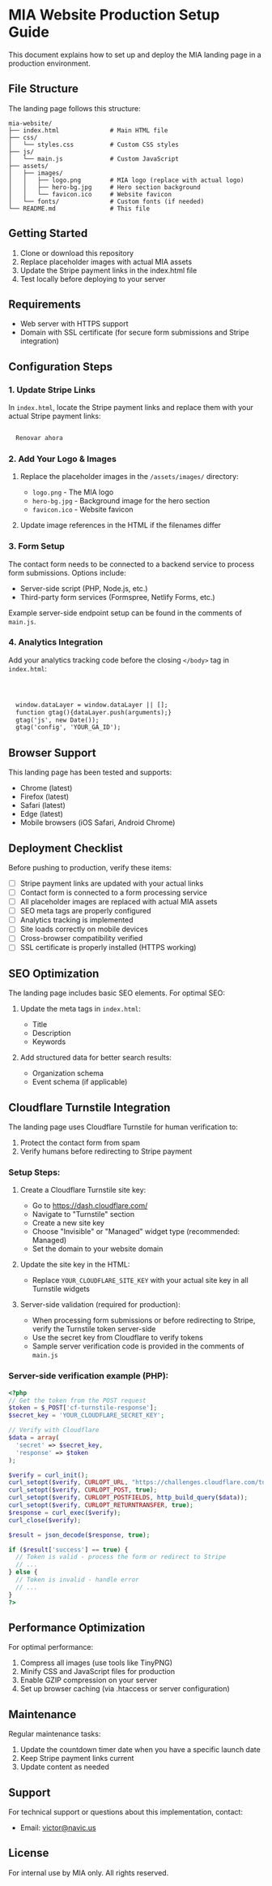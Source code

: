 # MIA Website Production Setup Guide

This document explains how to set up and deploy the MIA landing page in a production environment.

## File Structure

The landing page follows this structure:

```
mia-website/
├── index.html              # Main HTML file
├── css/
│   └── styles.css          # Custom CSS styles
├── js/
│   └── main.js             # Custom JavaScript
├── assets/
│   ├── images/
│   │   ├── logo.png        # MIA logo (replace with actual logo)
│   │   ├── hero-bg.jpg     # Hero section background
│   │   └── favicon.ico     # Website favicon
│   └── fonts/              # Custom fonts (if needed)
└── README.md               # This file
```

## Getting Started

1. Clone or download this repository
2. Replace placeholder images with actual MIA assets
3. Update the Stripe payment links in the index.html file
4. Test locally before deploying to your server

## Requirements

- Web server with HTTPS support
- Domain with SSL certificate (for secure form submissions and Stripe integration)

## Configuration Steps

### 1. Update Stripe Links

In `index.html`, locate the Stripe payment links and replace them with your actual Stripe payment links:

```html

  Renovar ahora

```

### 2. Add Your Logo & Images

1. Replace the placeholder images in the `/assets/images/` directory:
   - `logo.png` - The MIA logo
   - `hero-bg.jpg` - Background image for the hero section
   - `favicon.ico` - Website favicon

2. Update image references in the HTML if the filenames differ

### 3. Form Setup

The contact form needs to be connected to a backend service to process form submissions. Options include:

- Server-side script (PHP, Node.js, etc.)
- Third-party form services (Formspree, Netlify Forms, etc.)

Example server-side endpoint setup can be found in the comments of `main.js`.

### 4. Analytics Integration

Add your analytics tracking code before the closing `</body>` tag in `index.html`:

```html



  window.dataLayer = window.dataLayer || [];
  function gtag(){dataLayer.push(arguments);}
  gtag('js', new Date());
  gtag('config', 'YOUR_GA_ID');

```

## Browser Support

This landing page has been tested and supports:
- Chrome (latest)
- Firefox (latest)
- Safari (latest)
- Edge (latest)
- Mobile browsers (iOS Safari, Android Chrome)

## Deployment Checklist

Before pushing to production, verify these items:

- [ ] Stripe payment links are updated with your actual links
- [ ] Contact form is connected to a form processing service
- [ ] All placeholder images are replaced with actual MIA assets
- [ ] SEO meta tags are properly configured
- [ ] Analytics tracking is implemented
- [ ] Site loads correctly on mobile devices
- [ ] Cross-browser compatibility verified
- [ ] SSL certificate is properly installed (HTTPS working)

## SEO Optimization

The landing page includes basic SEO elements. For optimal SEO:

1. Update the meta tags in `index.html`:
   - Title
   - Description
   - Keywords

2. Add structured data for better search results:
   - Organization schema
   - Event schema (if applicable)

## Cloudflare Turnstile Integration

The landing page uses Cloudflare Turnstile for human verification to:
1. Protect the contact form from spam
2. Verify humans before redirecting to Stripe payment

### Setup Steps:

1. Create a Cloudflare Turnstile site key:
   - Go to https://dash.cloudflare.com/
   - Navigate to "Turnstile" section
   - Create a new site key
   - Choose "Invisible" or "Managed" widget type (recommended: Managed)
   - Set the domain to your website domain

2. Update the site key in the HTML:
   - Replace `YOUR_CLOUDFLARE_SITE_KEY` with your actual site key in all Turnstile widgets

3. Server-side validation (required for production):
   - When processing form submissions or before redirecting to Stripe, verify the Turnstile token server-side
   - Use the secret key from Cloudflare to verify tokens
   - Sample server verification code is provided in the comments of `main.js`

### Server-side verification example (PHP):

```php
<?php
// Get the token from the POST request
$token = $_POST['cf-turnstile-response'];
$secret_key = 'YOUR_CLOUDFLARE_SECRET_KEY';

// Verify with Cloudflare
$data = array(
  'secret' => $secret_key,
  'response' => $token
);

$verify = curl_init();
curl_setopt($verify, CURLOPT_URL, "https://challenges.cloudflare.com/turnstile/v0/siteverify");
curl_setopt($verify, CURLOPT_POST, true);
curl_setopt($verify, CURLOPT_POSTFIELDS, http_build_query($data));
curl_setopt($verify, CURLOPT_RETURNTRANSFER, true);
$response = curl_exec($verify);
curl_close($verify);

$result = json_decode($response, true);

if ($result['success'] == true) {
  // Token is valid - process the form or redirect to Stripe
  // ...
} else {
  // Token is invalid - handle error
  // ...
}
?>
```

## Performance Optimization

For optimal performance:

1. Compress all images (use tools like TinyPNG)
2. Minify CSS and JavaScript files for production
3. Enable GZIP compression on your server
4. Set up browser caching (via .htaccess or server configuration)

## Maintenance

Regular maintenance tasks:

1. Update the countdown timer date when you have a specific launch date
2. Keep Stripe payment links current
3. Update content as needed

## Support

For technical support or questions about this implementation, contact:
- Email: victor@navic.us

## License

For internal use by MIA only. All rights reserved.